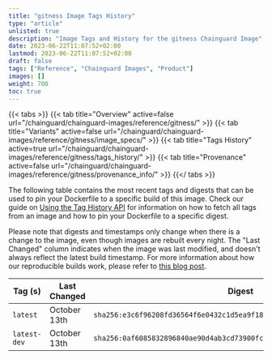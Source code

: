 ```yaml
---
title: "gitness Image Tags History"
type: "article"
unlisted: true
description: "Image Tags and History for the gitness Chainguard Image"
date: 2023-06-22T11:07:52+02:00
lastmod: 2023-06-22T11:07:52+02:00
draft: false
tags: ["Reference", "Chainguard Images", "Product"]
images: []
weight: 700
toc: true
---
```


{{< tabs >}}
{{< tab title="Overview" active=false url="/chainguard/chainguard-images/reference/gitness/" >}}
{{< tab title="Variants" active=false url="/chainguard/chainguard-images/reference/gitness/image_specs/" >}}
{{< tab title="Tags History" active=true url="/chainguard/chainguard-images/reference/gitness/tags_history/" >}}
{{< tab title="Provenance" active=false url="/chainguard/chainguard-images/reference/gitness/provenance_info/" >}}
{{</ tabs >}}

The following table contains the most recent tags and digests that can be used to pin your Dockerfile to a specific build of this image. Check our guide on [Using the Tag History API](/chainguard/chainguard-images/using-the-tag-history-api/) for information on how to fetch all tags from an image and how to pin your Dockerfile to a specific digest.

Please note that digests and timestamps only change when there is a change to the image, even though images are rebuilt every night. The "Last Changed" column indicates when the image was last modified, and doesn't always reflect the latest build timestamp. For more information about how our reproducible builds work, please refer to [this blog post](https://www.chainguard.dev/unchained/reproducing-chainguards-reproducible-image-builds).

| Tag (s)       | Last Changed | Digest                                                                    |
|---------------|--------------|---------------------------------------------------------------------------|
|  `latest`     | October 13th | `sha256:e3c6f96208fd36564f6e0432c1d5ea9f18fb8d1621eb7c4200972192d56b7ec2` |
|  `latest-dev` | October 13th | `sha256:0af6085832896840ae90d4ab3cd73900fc9a0893bea97a9bdc517d8bd885bba0` |

